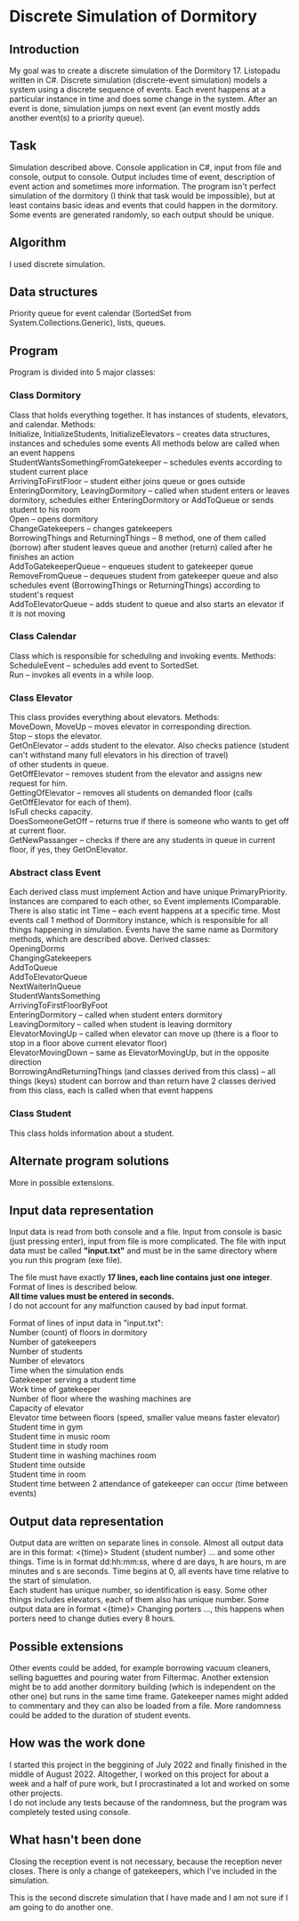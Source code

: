 # Discrete Simulation of Dormitory

## Introduction
My goal was to create a discrete simulation of the Dormitory 17. Listopadu written in C#. Discrete simulation (discrete-event simulation)
models a system using a discrete sequence of events. Each event happens at a particular instance in time and does some change in the system. 
After an event is done, simulation jumps on next event (an event mostly adds another event(s) to a priority queue).

## Task
Simulation described above. Console application in C#, input from file and console, output to console. Output includes time of event, description
of event action and sometimes more information. The program isn't perfect simulation of the dormitory (I think that task would be impossible), 
but at least contains basic ideas and events that could happen in the dormitory. Some events are generated randomly, so each output should be unique.

## Algorithm
I used discrete simulation.

## Data structures
Priority queue for event calendar (SortedSet from System.Collections.Generic), lists, queues.

## Program
Program is divided into 5 major classes:

### Class Dormitory
Class that holds everything together. It has instances of students, elevators, and calendar.
Methods:  
Initialize, InitializeStudents, InitializeElevators – creates data structures, instances and schedules some events
All methods below are called when an event happens  
StudentWantsSomethingFromGatekeeper – schedules events according to student current place  
ArrivingToFirstFloor – student either joins queue or goes outside  
EnteringDormitory, LeavingDormitory – called when student enters or leaves dormitory, schedules either EnteringDormitory or AddToQueue or sends student to his room  
Open – opens dormitory  
ChangeGatekeepers – changes gatekeepers  
BorrowingThings and ReturningThings – 8 method, one of them called (borrow) after student leaves queue and another (return) called after he finishes an action  
AddToGatekeeperQueue – enqueues student to gatekeeper queue  
RemoveFromQueue – dequeues student from gatekeeper queue and also schedules event (BorrowingThings or ReturningThings) according to student's request  
AddToElevatorQueue – adds student to queue and also starts an elevator if it is not moving

### Class Calendar
Class which is responsible for scheduling and invoking events.
Methods:  
ScheduleEvent – schedules add event to SortedSet.  
Run – invokes all events in a while loop.  

### Class Elevator
This class provides everything about elevators. 
Methods:  
MoveDown, MoveUp – moves elevator in corresponding direction.  
Stop – stops the elevator.  
GetOnElevator – adds student to the elevator. Also checks patience (student can't withstand many full elevators in his direction of travel)   
of other students in queue.  
GetOffElevator – removes student from the elevator and assigns new request for him.  
GettingOfElevator – removes all students on demanded floor (calls GetOffElevator for each of them).  
IsFull checks capacity.  
DoesSomeoneGetOff – returns true if there is someone who wants to get off at current floor.  
GetNewPassanger – checks if there are any students in queue in current floor, if yes, they GetOnElevator.  

### Abstract class Event
Each derived class must implement Action and have unique PrimaryPriority. Instances are compared to each other, so Event implements IComparable.
There is also static int Time – each event happens at a specific time.
Most events call 1 method of Dormitory instance, which is responsible for all things happening in simulation. Events have the same name as Dormitory methods, which are described above.
Derived classes:  
OpeningDorms  
ChangingGatekeepers  
AddToQueue  
AddToElevatorQueue  
NextWaiterInQueue  
StudentWantsSomething  
ArrivingToFirstFloorByFoot  
EnteringDormitory – called when student enters dormitory  
LeavingDormitory – called when student is leaving dormitory  
ElevatorMovingUp – called when elevator can move up (there is a floor to stop in a floor above current elevator floor)  
ElevatorMovingDown – same as ElevatorMovingUp, but in the opposite direction  
BorrowingAndReturningThings (and classes derived from this class) – all things (keys) student can borrow and than return have 2 classes derived from this class, each is called when that event happens

### Class Student
This class holds information about a student.

## Alternate program solutions
More in possible extensions.

## Input data representation
Input data is read from both console and a file. Input from console is basic (just pressing enter), input from file is more complicated.
The file with input data must be called **"input.txt"** and must be in the same directory where you run this program (exe file).

The file must have exactly **17 lines, each line contains just one integer**. Format of lines is described below.  
**All time values must be entered in seconds.**  
I do not account for any malfunction caused by bad input format.

Format of lines of input data in "input.txt":  
Number (count) of floors in dormitory  
Number of gatekeepers  
Number of students  
Number of elevators  
Time when the simulation ends  
Gatekeeper serving a student time  
Work time of gatekeeper  
Number of floor where the washing machines are  
Capacity of elevator  
Elevator time between floors (speed, smaller value means faster elevator)  
Student time in gym  
Student time in music room  
Student time in study room  
Student time in washing machines room  
Student time outside  
Student time in room  
Student time between 2 attendance of gatekeeper can occur (time between events)  

## Output data representation
Output data are written on separate lines in console.
Almost all output data are in this format: <{time}> Student {student number} ... and some other things.
Time is in format dd:hh:mm:ss, where d are days, h are hours, m are minutes and s are seconds. Time begins at 0, all events have time relative to the start of simulation.  
Each student has unique number, so identification is easy. Some other things includes elevators, each of them also has unique number.
Some output data are in format <{time}> Changing porters ..., this happens when porters need to change duties every 8 hours.

## Possible extensions
Other events could be added, for example borrowing vacuum cleaners, selling baguettes and pouring water from Filtermac.
Another extension might be to add another dormitory building (which is independent on the other one) but runs in the same time frame.
Gatekeeper names might added to commentary and they can also be loaded from a file.
More randomness could be added to the duration of student events.

## How was the work done
I started this project in the beggining of July 2022 and finally finished in the middle of August 2022.
Altogether, I worked on this project for about a week and a half of pure work, but I procrastinated a lot and worked on some other projects.  
I do not include any tests because of the randomness, but the program was completely tested using console.

## What hasn't been done
Closing the reception event is not necessary, because the reception never closes. There is only a change of gatekeepers, which I've included in the simulation.  

This is the second discrete simulation that I have made and I am not sure if I am going to do another one.